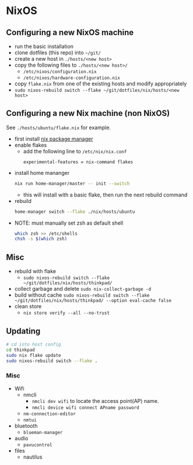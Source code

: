 # NixOS

## Configuring a new NixOS machine

- run the basic installation
- clone dotfiles (this repo) into `~/git/`
- create a new host in `./hosts/<new host>`
- copy the following files to `./hosts/<new host>/`
  - `/etc/nixos/configuration.nix`
  - `/etc/nixos/hardware-configuration.nix`
- copy `flake.nix` from one of the existing hosts and modify appropriately
- `sudo nixos-rebuild switch --flake ~/git/dotfiles/nix/hosts/<new host>`

## Configuring a new Nix machine (non NixOS)

See `./hosts/ubuntu/flake.nix` for example.

- first install [nix package manager](https://nixos.org/download)
- enable flakes
  - add the following line to `/etc/nix/nix.conf`
    ```
    experimental-features = nix-command flakes
    ```
- install home mananger
  ```sh
  nix run home-manager/master -- init --switch
  ```
  - this will install with a basic flake, then run the next rebuild command
- rebuild
  ```sh
  home-manager switch --flake ./nix/hosts/ubuntu
  ```
- NOTE: must manually set zsh as default shell
  ```sh
  which zsh >> /etc/shells
  chsh -s $(which zsh)
  ```

## Misc

- rebuild with flake
  - `sudo nixos-rebuild switch --flake ~/git/dotfiles/nix/hosts/thinkpad/`
- collect garbage and delete
  `sudo nix-collect-garbage -d`
- build without cache
  `sudo nixos-rebuild switch --flake ~/git/dotfiles/nix/hosts/thinkpad/ --option eval-cache false`
- clean store
  - `nix store verify --all --no-trust`

## Updating

```sh
# cd into host config
cd thinkpad
sudo nix flake update
sudo nixos-rebuild switch --flake .
```

### Misc

- Wifi
  - nmcli
    - `nmcli dev wifi` to locate the access point(AP) name.
    - `nmcli device wifi connect APname password`
  - `nm-connection-editor`
  - `nmtui`
- bluetooth
  - `blueman-manager`
- audio
  - `pavucontrol`
- files
  - nautilus
